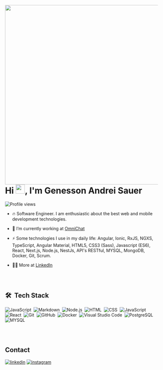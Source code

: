 <img align="right" height="590em" src="https://raw.githubusercontent.com/gist/genssauer/33ccfd0dca879d87e4c959f9c3ffeae7/raw/991808b9a458abd2bed09d5da15943b856b89310/githubcard.svg"/>
<h1 align="left">Hi <img src="https://raw.githubusercontent.com/kaueMarques/kaueMarques/master/hi.gif" height="30px">, I'm Genesson Andrei Sauer</h1>
<p align="left"> <img src="https://komarev.com/ghpvc/?username=genssauer&color=blue" alt="Profile views" /> </p>

- 🔥 Software Engineer. I am enthusiastic about the best web and mobile development technologies.

- 🔭 I’m currently working at [OmniChat](https://omni.chat)

- ⚡ Some technologies I use in my daily life: Angular, Ionic, RxJS, NGXS, TypeScript, Angular Material, HTML5, CSS3 (Sass), Javascript (ES6), React, Next.js, Node.js, NestJs, API's RESTful, MYSQL, MongoDB, Docker, Git, Scrum.

- 👨‍💻 More at <a href="https://www.linkedin.com/in/genesson/" target="_blank">LinkedIn</a>

<br><br>

## 🛠 &nbsp;Tech Stack

![JavaScript](https://img.shields.io/badge/-JavaScript-05122A?style=flat&logo=javascript)&nbsp;
![Markdown](https://img.shields.io/badge/-Typescript-05122A?style=flat&logo=typescript)&nbsp;
![Node.js](https://img.shields.io/badge/-Node.js-05122A?style=flat&logo=node.js)&nbsp;
![HTML](https://img.shields.io/badge/-HTML-05122A?style=flat&logo=HTML5)&nbsp;
![CSS](https://img.shields.io/badge/-CSS-05122A?style=flat&logo=CSS3&logoColor=1572B6)&nbsp;
![JavaScript](https://img.shields.io/badge/-Angular-05122A?style=flat&logo=Angular&logoColor=d50025)&nbsp;
![React](https://img.shields.io/badge/-React-05122A?style=flat&logo=react)&nbsp;
![Git](https://img.shields.io/badge/-Git-05122A?style=flat&logo=git)&nbsp;
![GitHub](https://img.shields.io/badge/-GitHub-05122A?style=flat&logo=github)&nbsp;
![Docker](https://img.shields.io/badge/-Docker-05122A?style=flat&logo=docker)&nbsp;
![Visual Studio Code](https://img.shields.io/badge/-Visual%20Studio%20Code-05122A?style=flat&logo=visual-studio-code&logoColor=007ACC)&nbsp;
![PostgreSQL](https://img.shields.io/badge/-PostgreSQL-05122A?style=flat&logo=postgresql)&nbsp;
![MYSQL](https://img.shields.io/badge/-MYSQL-05122A?style=flat&logo=mysql&logoColor=00758f)&nbsp;

<br><br>

## Contact

<p align="left">
  <a href="https://linkedin.com/in/genesson" target="_blank"><img align="center" src="https://img.shields.io/badge/-genesson-05122A?style=flat&logo=linkedin" alt="linkedin"/></a>
  <a href="https://instagram.com/genssauer" target="_blank"><img align="center" src="https://img.shields.io/badge/-genssauer-05122A?style=flat&logo=instagram" alt="instagram"/></a>
</p>
